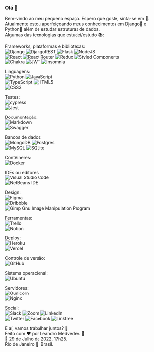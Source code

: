 ### Olá 👋

<!--
**LeandroMedvedev/LeandroMedvedev** is a ✨ _special_ ✨ repository because its `README.md` (this file) appears on your GitHub profile.

Here are some ideas to get you started:

- 🔭 I’m currently working on ...
- 🌱 I’m currently learning ...
- 👯 I’m looking to collaborate on ...
- 🤔 I’m looking for help with ...
- 💬 Ask me about ...
- 📫 How to reach me: ...
- 😄 Pronouns: ...
- ⚡ Fun fact: ...
-->

Bem-vindo ao meu pequeno espaço. Espero que goste, sinta-se em :house_with_garden:.    
Atualmente estou aperfeiçoando meus conhecimentos em Django:saxophone: e Python:snake: além de estudar estruturas de dados.  
Algumas das tecnologias que estudei/estudo :books::  

Frameworks, plataformas e bibliotecas:  
![Django](https://img.shields.io/badge/django-%23092E20.svg?style=plastic&logo=django&logoColor=white)  ![DjangoREST](https://img.shields.io/badge/DJANGO-REST-ff1709?style=plastic&logo=django&logoColor=white&color=ff1709&labelColor=gray)  ![Flask](https://img.shields.io/badge/flask-%23000.svg?style=plastic&logo=flask&logoColor=white)  ![NodeJS](https://img.shields.io/badge/node.js-6DA55F?style=plastic&logo=node.js&logoColor=white)  
![React](https://img.shields.io/badge/react-%2320232a.svg?style=plastic&logo=react&logoColor=%2361DAFB)  ![React Router](https://img.shields.io/badge/React_Router-CA4245?style=plastic&logo=react-router&logoColor=white)  ![Redux](https://img.shields.io/badge/redux-%23593d88.svg?style=plastic&logo=redux&logoColor=white)  ![Styled Components](https://img.shields.io/badge/styled--components-DB7093?style=plastic&logo=styled-components&logoColor=white)  
![Chakra](https://img.shields.io/badge/chakra-%234ED1C5.svg?style=plastic&logo=chakraui&logoColor=white)  ![JWT](https://img.shields.io/badge/JWT-black?style=plastic&logo=JSON%20web%20tokens)  ![Insomnia](https://img.shields.io/badge/Insomnia-black?style=plastic&logo=insomnia&logoColor=5849BE)  

Linguagens:  
![Python](https://img.shields.io/badge/python-3670A0?style=plastic&logo=python&logoColor=ffdd54)  ![JavaScript](https://img.shields.io/badge/javascript-%23323330.svg?style=plastic&logo=javascript&logoColor=%23F7DF1E)  
![TypeScript](https://img.shields.io/badge/typescript-%23007ACC.svg?style=plastic&logo=typescript&logoColor=white)  ![HTML5](https://img.shields.io/badge/html5-%23E34F26.svg?style=plastic&logo=html5&logoColor=white)  
![CSS3](https://img.shields.io/badge/css3-%231572B6.svg?style=plastic&logo=css3&logoColor=white)  

Testes:  
![cypress](https://img.shields.io/badge/-cypress-%23E5E5E5?style=plastic&logo=cypress&logoColor=058a5e)  
![Jest](https://img.shields.io/badge/-jest-%23C21325?style=plastic&logo=jest&logoColor=white)  

Documentação:  
![Markdown](https://img.shields.io/badge/markdown-%23000000.svg?style=plastic&logo=markdown&logoColor=white)   
![Swagger](https://img.shields.io/badge/-Swagger-%23Clojure?style=plastic&logo=swagger&logoColor=white)  

Bancos de dados:  
![MongoDB](https://img.shields.io/badge/MongoDB-%234ea94b.svg?style=plastic&logo=mongodb&logoColor=white)  ![Postgres](https://img.shields.io/badge/postgres-%23316192.svg?style=plastic&logo=postgresql&logoColor=white)  
![MySQL](https://img.shields.io/badge/mysql-%2300f.svg?style=plastic&logo=mysql&logoColor=white)  ![SQLite](https://img.shields.io/badge/sqlite-%2307405e.svg?style=plastic&logo=sqlite&logoColor=white)  

Contêineres:  
![Docker](https://img.shields.io/badge/docker-%230db7ed.svg?style=plastic&logo=docker&logoColor=white)  

IDEs ou editores:  
![Visual Studio Code](https://img.shields.io/badge/Visual%20Studio%20Code-0078d7.svg?style=plastic&logo=visual-studio-code&logoColor=white)  
![NetBeans IDE](https://img.shields.io/badge/NetBeansIDE-1B6AC6.svg?style=plastic&logo=apache-netbeans-ide&logoColor=white)

Design:  
![Figma](https://img.shields.io/badge/figma-%23F24E1E.svg?style=plastic&logo=figma&logoColor=white)  
![Dribbble](https://img.shields.io/badge/Dribbble-EA4C89?style=plastic&logo=dribbble&logoColor=white)  
![Gimp Gnu Image Manipulation Program](https://img.shields.io/badge/Gimp-657D8B?style=plastic&logo=gimp&logoColor=FFFFFF)  


Ferramentas:  
![Trello](https://img.shields.io/badge/Trello-%23026AA7.svg?style=plastic&logo=Trello&logoColor=white)  
![Notion](https://img.shields.io/badge/Notion-%23000000.svg?style=plastic&logo=notion&logoColor=white)  

Deploy:  
![Heroku](https://img.shields.io/badge/heroku-%23430098.svg?style=plastic&logo=heroku&logoColor=white)  
![Vercel](https://img.shields.io/badge/vercel-%23000000.svg?style=plastic&logo=vercel&logoColor=white)  

Controle de versão:  
![GitHub](https://img.shields.io/badge/github-%23121011.svg?style=plastic&logo=github&logoColor=white)  

Sistema operacional:  
![Ubuntu](https://img.shields.io/badge/Ubuntu-E95420?style=plastic&logo=ubuntu&logoColor=white)  

Servidores:  
![Gunicorn](https://img.shields.io/badge/gunicorn-%298729.svg?style=plastic&logo=gunicorn&logoColor=white)  
![Nginx](https://img.shields.io/badge/nginx-%23009639.svg?style=plastic&logo=nginx&logoColor=white)  

Social:  
![Slack](https://img.shields.io/badge/Slack-4A154B?style=plastic&logo=slack&logoColor=white)  ![Zoom](https://img.shields.io/badge/Zoom-2D8CFF?style=plastic&logo=zoom&logoColor=white)  ![LinkedIn](https://img.shields.io/badge/linkedin-%230077B5.svg?style=plastic&logo=linkedin&logoColor=white)  
![Twitter](https://img.shields.io/badge/Twitter-%231DA1F2.svg?style=plastic&logo=Twitter&logoColor=white)  ![Facebook](https://img.shields.io/badge/Facebook-%231877F2.svg?style=plastic&logo=Facebook&logoColor=white)  ![Linktree](https://img.shields.io/badge/linktree-1de9b6?style=plastic&logo=linktree&logoColor=white)  

E aí, vamos trabalhar juntos? :bow:  
Feito com :heart: por Leandro Medvedev. 🙋  
:calendar: 29 de Julho de 2022, 17h25.    
Rio de Janeiro :city_sunrise:, Brasil.  

